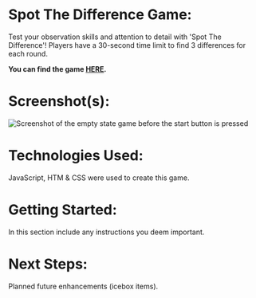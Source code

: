 # Spot The Difference Game: 

Test your observation skills and attention to detail with 'Spot The Difference'! Players have a 30-second time limit to find 3 differences for each round. 

**You can find the game [HERE](https://jeejeebae.github.io/SpotTheDifference/).**

# Screenshot(s): 

![Screenshot of the empty state game before the start button is pressed](/readmd_images/electrocat.png)

# Technologies Used: 

JavaScript, HTM & CSS were used to create this game.

# Getting Started: 

In this section include any instructions you deem important.

# Next Steps: 

Planned future enhancements (icebox items).

